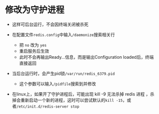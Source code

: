 # 修改为守护进程

- 这样可后台运行，不会因终端关闭被杀死
    
- 在配置文件`redis.config`中输入`/daemonize`搜索相关行
    - 把 `no` 改为 `yes`
    - 重启服务后生效
    - 此时不会再输出Ready...信息，而是输出Configuration loaded后，终端直接返回

- 当后台运行时，会产生pid锁`/var/run/redis_6379.pid`
    - 这个参数可以输入`/pidfile`搜索到并修改

- 在linux上，如果开了守护进程后，可能出现 kill -9 无法杀掉 redis 进程 ，杀掉会重新启动一个新的进程，这时可以尝试默认的`kill -15`，或者`/etc/init.d/redis-server stop`


